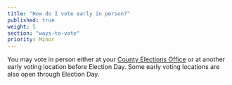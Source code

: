 ```yaml
---
title: "How do I vote early in person?"
published: true
weight: 5
section: "ways-to-vote"
priority: Minor
---
```

You may vote in person either at your [County Elections Office](#section-election-office-contact) or at another early voting location before Election Day. Some early voting locations are also open through Election Day.

